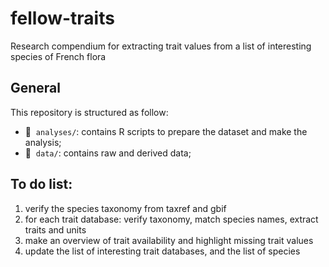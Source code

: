 # fellow-traits
Research compendium for extracting trait values from a list of interesting species of French flora


## General

This repository is structured as follow:

- :file_folder: &nbsp;`analyses/`: contains R scripts to prepare the dataset and make the analysis;
- :file_folder: &nbsp;`data/`: contains raw and derived data;



## To do list:

1. verify the species taxonomy from taxref and gbif
2. for each trait database: verify taxonomy, match species names, extract traits and units
3. make an overview of trait availability and highlight missing trait values
4. update the list of interesting trait databases, and the list of species 